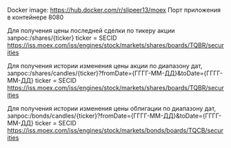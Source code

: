 Docker image: https://hub.docker.com/r/slipeer13/moex
Порт приложения в контейнере 8080

Для получения цены последней сделки по тикеру акции запрос:/shares/{ticker}
ticker = SECID https://iss.moex.com/iss/engines/stock/markets/shares/boards/TQBR/securities 

Для получения истории изменения цены акции по диапазону дат, запрос:/shares/candles/{ticker}?fromDate={ГГГГ-ММ-ДД}&toDate={ГГГГ-ММ-ДД}
ticker = SECID https://iss.moex.com/iss/engines/stock/markets/shares/boards/TQBR/securities

Для получения истории изменения цены облигации по диапазону дат, запрос:/bonds/candles/{ticker}?fromDate={ГГГГ-ММ-ДД}&toDate={ГГГГ-ММ-ДД}
ticker = SECID https://iss.moex.com/iss/engines/stock/markets/bonds/boards/TQCB/securities
